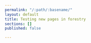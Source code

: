 ```yaml
---
permalink: "/:path/:basename/"
layout: default
title: Testing new pages in forestry
sections: []
published: false

---
```

